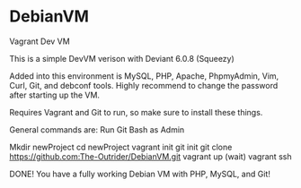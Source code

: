 DebianVM
========

Vagrant Dev VM

This is a simple DevVM verison with Deviant 6.0.8 (Squeezy)

Added into this environment is MySQL, PHP, Apache, PhpmyAdmin, Vim, Curl, Git, and debconf tools. Highly recommend to change the password after starting up the VM.

Requires Vagrant and Git to run, so make sure to install these things.

General commands are:
Run Git Bash as Admin

Mkdir newProject
cd newProject
vagrant init
git init
git clone https://github.com:The-Outrider/DebianVM.git
vagrant up
(wait)
vagrant ssh

DONE! You have a fully working Debian VM with PHP, MySQL, and Git!
